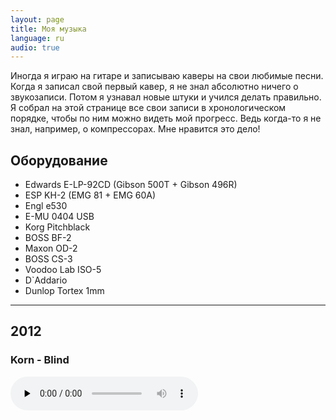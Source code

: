 ```yaml
---
layout: page
title: Моя музыка
language: ru
audio: true
---
```


Иногда я играю на гитаре и записываю каверы на свои любимые песни. Когда я записал свой первый кавер, я не знал абсолютно ничего о звукозаписи. Потом я узнавал новые штуки и учился делать правильно. Я собрал на этой странице все свои записи в хронологическом порядке, чтобы по ним можно видеть мой прогресс. Ведь когда-то я не знал, например, о компрессорах. Мне нравится это дело!

## Оборудование

* Edwards E-LP-92CD (Gibson 500T + Gibson 496R) 
* ESP KH-2 (EMG 81 + EMG 60A)
* Engl e530
* E-MU 0404 USB
* Korg Pitchblack
* BOSS BF-2
* Maxon OD-2
* BOSS CS-3
* Voodoo Lab ISO-5
* D\`Addario
* Dunlop Tortex 1mm

* * *

## 2012

### Korn - Blind

<audio controls="control" preload="none" src="/audio/Korn_Blind.mp3" type="audio/mp3">

* * *

## 2011

### Amatory – Нить длиною в жизнь

<audio controls="control" preload="none" src="/audio/Amatory_Lifeline.mp3" type="audio/mp3">

* * *

### Hatebreed – Undiminished

<audio controls="control" preload="none" src="/audio/Hatebreed_Undiminished.mp3" type="audio/mp3">

* * *

## 2010

### The Haunted – Trenches

<audio controls="control" preload="none" src="/audio/The_Haunted_Trenches.mp3" type="audio/mp3">

* * *

### Machine Head – Burning Red

<audio controls="control" preload="none" src="/audio/Machine_Head_Burning_Red.mp3" type="audio/mp3">

* * *

### Limp Bizkit – Take A Look Around

<audio controls="control" preload="none" src="/audio/Limp_Bizkit_Take_A_Look_Around.mp3" type="audio/mp3">

* * *

### In Flames – The Jester\`s Dance

<audio controls="control" preload="none" src="/audio/In_Flames_The_Jesters_Dance.mp3" type="audio/mp3">

* * *

### In Flames – Zombie Inc

<audio controls="control" preload="none" src="/audio/In_Flames_Zombie_Inc.mp3" type="audio/mp3">

* * *

### Machine Head – Imperium

<audio controls="control" preload="none" src="/audio/Machine_Head_Imperium.mp3" type="audio/mp3">

* * *

### In Flames – Artifacts Of Black Rain

<audio controls="control" preload="none" src="/audio/In_Flames_Artifacts_Of_Black_Rain.mp3" type="audio/mp3">

* * *

## 2009

### Machine Head – Aesthetics Of Hate

<audio controls="control" preload="none" src="/audio/Machine_Head_Aesthetics_Of_Hate.mp3" type="audio/mp3">

* * *

### As I Lay Dying_Seperation

<audio controls="control" preload="none" src="/audio/As_I_Lay_Dying_Seperation.mp3" type="audio/mp3">

* * *

### Slipknot – The Blister Exists

<audio controls="control" preload="none" src="/audio/Slipknot_The_Blister_Exists.mp3" type="audio/mp3">

